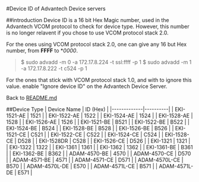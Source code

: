 #Device ID of Advantech Device servers

##introduction
Device ID is a 16 bit Hex Magic number, used in the Advantech VCOM protocol to check for device type.
However, this number is no longer relavent if you chose to use VCOM protocol stack 2.0.

For the ones using VCOM protocol stack 2.0, one can give any 16 but Hex number, 
from **FFFF** to **0000*.
> $ sudo advadd -m 0 -a 172.17.8.224 -t ssl:ffff -p 1
> $ sudo advadd -m 1 -a 172.17.8.222 -t c524 -p 1


For the ones that stick with VCOM protocol stack 1.0, and with to ignore this value.
 enable "Ignore device ID" on the Advantech Device Server.

Back to [README.md](../README.md)

##Device Type
| Device Name | ID (Hex) |
|-------------|----------|
| EKI-1521-AE	| 1521	|
| EKI-1522-AE	| 1522	|
| EKI-1524-AE	| 1524	|
| EKI-1528-AE	| 1528	|
| EKI-1526-AE	| 1526	|
| EKI-1521-BE	| B521	|
| EKI-1522-BE	| B522	|
| EKI-1524-BE	| B524	|
| EKI-1528-BE	| B528	|
| EKI-1526-BE	| B526	|
| EKI-1521-CE	| C521	|
| EKI-1522-CE	| C522	|
| EKI-1524-CE	| C524	|
| EKI-1528-CE	| D528	|
| EKI-1528DR	| C528	|
| EKI-1526-CE	| D526	|
| EKI-1321	| 1321	|
| EKI-1322	| 1322	|
| EKI-1361	| 1361	|
| EKI-1362	| 1362	|
| EKI-1361-BE	| B361	|
| EKI-1362-BE	| B362	|
| ADAM-4570-BE	| 4570	|
| ADAM-4570-CE	| D570	|
| ADAM-4571-BE	| 4571	|
| ADAM-4571-CE	| D571	|
| ADAM-4570L-CE	| B570	|
| ADAM-4570L-DE	| E570	|
| ADAM-4571L-CE	| B571	|
| ADAM-4571L-DE	| E571	|
